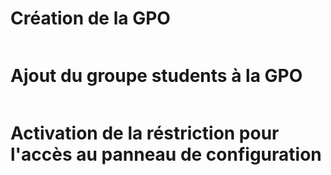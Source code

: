 # Création de la GPO
![]()

# Ajout du groupe students à la GPO
![]()

# Activation de la réstriction pour l'accès au panneau de configuration
![]()

